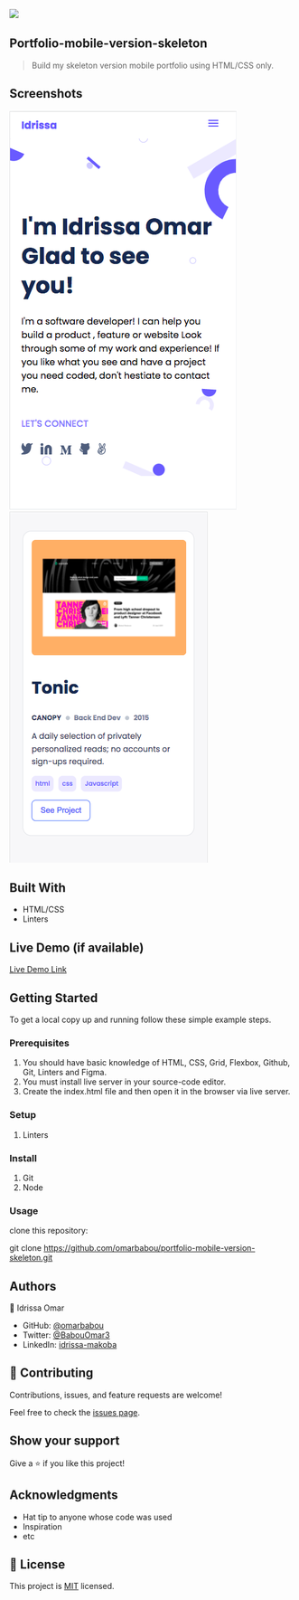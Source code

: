 ![](https://img.shields.io/badge/Microverse-blueviolet)

## Portfolio-mobile-version-skeleton

> Build my skeleton version mobile portfolio using HTML/CSS only.
## Screenshots
![screenshot](./pic.png)
![screenshot](./imgg.png)

## Built With

- HTML/CSS 
- Linters 

## Live Demo (if available)

[Live Demo Link](https://livedemo.com)

## Getting Started

To get a local copy up and running follow these simple example steps.

### Prerequisites

1. You should have basic knowledge of HTML, CSS, Grid, Flexbox, Github, Git, Linters and Figma.
2. You must install live server in your source-code editor.
3. Create the index.html file and then open it in the browser via live server.

### Setup

1. Linters 

### Install

1. Git
1. Node 

### Usage

clone this repository: 

git clone https://github.com/omarbabou/portfolio-mobile-version-skeleton.git

## Authors

👤 Idrissa Omar

- GitHub: [@omarbabou](https://github.com/omarbabou)
- Twitter: [@BabouOmar3](https://twitter.com/BabouOmar3/photo)
- LinkedIn: [idrissa-makoba](https://www.linkedin.com/in/idrissa-makoba-b5b906205/)

## 🤝 Contributing

Contributions, issues, and feature requests are welcome!

Feel free to check the [issues page](../../issues/).

## Show your support

Give a ⭐️ if you like this project!

## Acknowledgments

- Hat tip to anyone whose code was used
- Inspiration
- etc

## 📝 License

This project is [MIT](./MIT.md) licensed.
